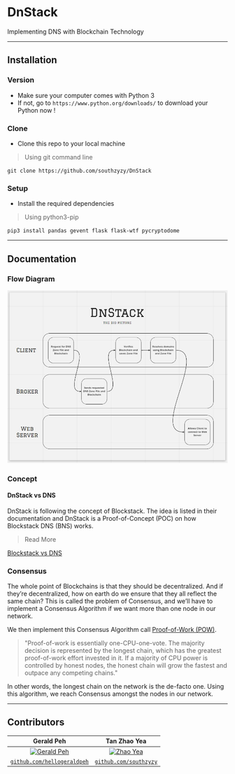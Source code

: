 # DnStack
Implementing DNS with Blockchain Technology

---
## Installation

### Version
- Make sure your computer comes with Python 3
- If not, go to `https://www.python.org/downloads/` to download your Python now !

### Clone
- Clone this repo to your local machine
> Using git command line
```code
git clone https://github.com/southzyzy/DnStack
```

### Setup
- Install the required dependencies
> Using python3-pip
```shell
pip3 install pandas gevent flask flask-wtf pycryptodome
```

---

## Documentation

### Flow Diagram
![Overall Flow](img/DnStack_BigPicture.jpg)

### Concept
#### DnStack vs DNS
DnStack is following the concept of Blockstack. The idea is listed in their documentation and DnStack is a Proof-of-Concept (POC) on how Blockstack DNS (BNS) works.
> Read More

<a href="https://docs.blockstack.org/core/naming/comparison.html#blockstack-vs-dns">Blockstack vs DNS</a>


### Consensus
The whole point of Blockchains is that they should be decentralized. And if they’re decentralized, how on earth do we ensure that they all reflect the same chain? This is called the problem of Consensus, and we’ll have to implement a Consensus Algorithm if we want more than one node in our network.

We then implement this Consensus Algorithm call <a href="https://www.ledger.com/academy/blockchain/what-is-proof-of-work">Proof-of-Work (POW)</a>. 
> "Proof-of-work is essentially one-CPU-one-vote. The majority decision is represented by the longest chain, which has the greatest proof-of-work effort invested in it. If a majority of CPU power is controlled by honest nodes, the honest chain will grow the fastest and outpace any competing chains."

In other words, the longest chain on the network is the de-facto one. Using this algorithm, we reach Consensus amongst the nodes in our network.

---

## Contributors
| **Gerald Peh** | **Tan Zhao Yea**
| :---: |:---:|
| [![Gerald Peh](https://avatars3.githubusercontent.com/u/20138589?v=3&s=200)]()    | [![Zhao Yea](https://avatars3.githubusercontent.com/u/19283789?v=3&s=200)]()
| <a href="https://github.com/hellogeraldblah" target="_blank">`github.com/hellogeraldpeh`</a> | <a href="http://github.com/southzyzy" target="_blank">`github.com/southzyzy`</a>

